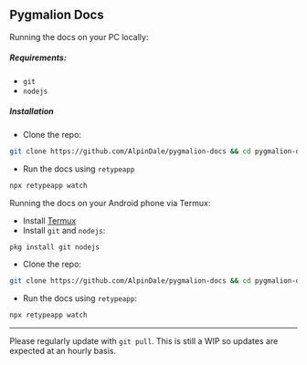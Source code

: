 ## Pygmalion Docs

Running the docs on your PC locally:

##### Requirements:
- `git`
- `nodejs`

##### Installation 

- Clone the repo:
```bash
git clone https://github.com/AlpinDale/pygmalion-docs && cd pygmalion-docs
```
- Run the docs using `retypeapp`
```bash
npx retypeapp watch
```

Running the docs on your Android phone via Termux:

- Install [Termux](https://play.google.com/store/apps/details?id=com.termux&pli=1)
- Install `git` and `nodejs`:
```bash
pkg install git nodejs
```
- Clone the repo:
```bash
git clone https://github.com/AlpinDale/pygmalion-docs && cd pygmalion-docs
```
- Run the docs using `retypeapp`:
```bash
npx retypeapp watch
```

***

Please regularly update with `git pull`. This is still a WIP so updates are expected at an hourly basis.

